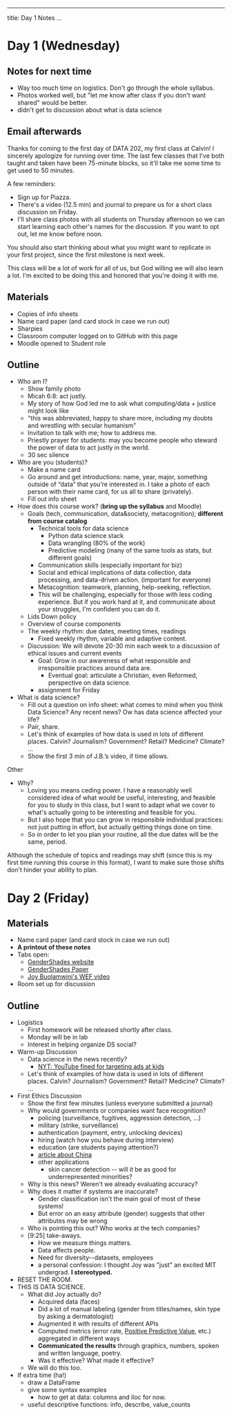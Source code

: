 
---
title: Day 1 Notes
...

# Day 1 (Wednesday)

## Notes for next time

* Way too much time on logistics. Don't go through the whole syllabus.
* Photos worked well, but "let me know after class if you don't want shared" would be better.
* didn't get to discussion about what is data science

## Email afterwards

Thanks for coming to the first day of DATA 202, my first class at Calvin! I sincerely apologize for running over time. The last few classes that I've both taught and taken have been 75-minute blocks, so it'll take me some time to get used to 50 minutes.

A few reminders:

* Sign up for Piazza.
* There's a video (12.5 min) and journal to prepare us for a short class discussion on Friday.
* I'll share class photos with all students on Thursday afternoon so we can start learning each other's names for the discussion. If you want to opt out, let me know before noon.

You should also start thinking about what you might want to replicate in your first project, since the first milestone is next week.

This class will be a lot of work for all of us, but God willing we will also learn a lot. I'm excited to be doing this and honored that you're doing it with me.

## Materials

* Copies of info sheets
* Name card paper (and card stock in case we run out)
* Sharpies
* Classroom computer logged on to GitHub with this page
* Moodle opened to Student role

## Outline

* Who am I?
  * Show family photo
  * Micah 6:8: act justly.
  * My story of how God led me to ask what computing/data + justice might look like
  * "this was abbreviated, happy to share more, including my doubts and wrestling with secular humanism"
  * Invitation to talk with me; how to address me.
  * Priestly prayer for students: may you become people who steward the power of data to act justly in the world.
  * 30 sec silence
* Who are you (students)?
  * Make a name card
  * Go around and get introductions: name, year, major, something outside of “data” that you’re interested in. I take a photo of each person with their name card, for us all to share (privately).
  * Fill out info sheet
* How does this course work? (**bring up the syllabus** and Moodle)
  * Goals (tech, communication, data&society, metacognition); **different from course catalog**
    * Technical tools for data science
      * Python data science stack
      * Data wrangling (80% of the work)
      * Predictive modeling (many of the same tools as stats, but different goals)
    * Communication skills (especially important for biz)
    * Social and ethical implications of data collection, data processing, and data-driven action. (important for everyone)
    * Metacognition: teamwork, planning, help-seeking, reflection.
    * This will be challenging, especially for those with less coding experience. But if you work hard at it, and communicate about your struggles, I'm confident you can do it.
  * Lids Down policy
  * Overview of course components
  * The weekly rhythm: due dates, meeting times, readings
    * Fixed weekly rhythm, variable and adaptive content.
  * Discussion: We will devote 20-30 min each week to a discussion of ethical issues and current events
    * Goal: Grow in our awareness of what responsible and irresponsible practices around data are.
      * Eventual goal: articulate a Christian, even Reformed, perspective on data science.
    * assignment for Friday
* What is data science?
  * Fill out a question on info sheet: what comes to mind when you think Data Science? Any recent news? Ow has data science affected your life?
  * Pair, share.
  * Let's think of examples of how data is used in lots of different places. Calvin? Journalism? Government? Retail? Medicine? Climate? ...
  * Show the first 3 min of J.B.’s video, if time allows.

Other

* Why?
  * Loving you means ceding power. I have a reasonably well considered idea of what would be useful, interesting, and feasible for you to study in this class, but I want to adapt what we cover to what's actually going to be interesting and feasible for you.
  * But I also hope that you can grow in responsible individual practices: not just putting in effort, but actually getting things done on time.
  * So in order to let you plan your routine, all the due dates will be the same, period.

Although the schedule of topics and readings may shift (since this is my first time running this course in this format), I want to make sure those shifts don't hinder your ability to plan.

# Day 2 (Friday)

## Materials

* Name card paper (and card stock in case we run out)
* **A printout of these notes**
* Tabs open:
  * [GenderShades website](http://gendershades.org/overview.html)
  * [GenderShades Paper](http://proceedings.mlr.press/v81/buolamwini18a/buolamwini18a.pdf)
  * [Joy Buolamwini's WEF video](https://www.youtube.com/watch?v=_sgji-Bladk)
* Room set up for discussion

## Outline

* Logistics
  * First homework will be released shortly after class.
  * Monday will be in lab
  * Interest in helping organize DS social?
* Warm-up Discussion
  * Data science in the news recently?
    * [NYT: YouTube fined for targeting ads at kids](https://www.nytimes.com/2019/09/04/technology/google-youtube-fine-ftc.html?action=click&module=Well&pgtype=Homepage&section=Business)
  * Let's think of examples of how data is used in lots of different places. Calvin? Journalism? Government? Retail? Medicine? Climate? ...
* First Ethics Discussion
  * Show the first few minutes (unless everyone submitted a journal)
  * Why would governments or companies want face recognition?
    * policing (surveillance, fugitives, aggression detection, ...)
    * military (strike, surveillance)
    * authentication (payment, entry, unlocking devices)
    * hiring (watch how you behave during interview)
    * education (are students paying attention?)
    * [article about China](https://www.scmp.com/news/china/society/article/2157883/drones-facial-recognition-and-social-credit-system-10-ways-china)
    * other applications
      * skin cancer detection -- will it be as good for underrepresented minorities?
  * Why is this news? Weren't we already evaluating accuracy?
  * Why does it matter if systems are inaccurate?
    * Gender classification isn't the main goal of most of these systems!
    * But error on an easy attribute (gender) suggests that other attributes may be wrong
  * Who is pointing this out? Who works at the tech companies?
  * [9:25] take-aways.
    * How we measure things matters.
    * Data affects people.
    * Need for diversity--datasets, employees
    * a personal confession: I thought Joy was "just" an excited MIT undergrad. **I stereotyped.**
* RESET THE ROOM.
* THIS IS DATA SCIENCE.
  * What did Joy actually do?
    * Acquired data (faces)
    * Did a lot of manual labeling (gender from titles/names, skin type by asking a dermatologist)
    * Augmented it with results of different APIs
    * Computed metrics (error rate, [Positive Predictive Value](https://en.wikipedia.org/wiki/Positive_and_negative_predictive_values), etc.) aggregated in different ways
    * **Communicated the results** through graphics, numbers, spoken and written language, poetry.
    * Was it effective? What made it effective?
  * We will do this too.
* If extra time (ha!)
  * draw a DataFrame
  * give some syntax examples
    * how to get at data: columns and iloc for now.
  * useful descriptive functions: info, describe, value_counts
